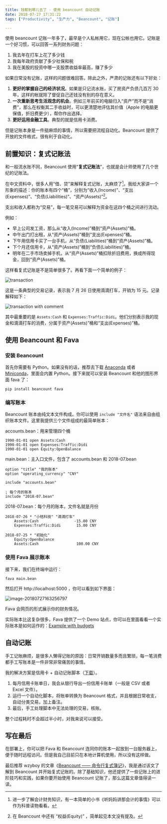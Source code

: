 ```yaml
---
title: 钱都到哪儿去了 - 使用 beancount 自动记账
date: 2018-07-27 17:31:22
tags: ["Productivity", "生产力", "Beancount", "记账"]

---
```


使用 beancount 记账一年多了，最早是个人私帐用它，现在公帐也用它。记账是一个好习惯，可以回答一系列财务问题：

1. 我去年在打车上花了多少钱
2. 我每年政府贡献了多少社保和税
3. 我在美股的投资中哪一支股票收益率最高，赚了多少

如果日常没有记账，这样的问题很难回答。除此之外，严肃的记账还有以下好处：

1. **更好的掌握自己的经济状况**。如果是只记流水账，买了房资产负债几百万 30 年，这样的帐就除了督促自己还钱没有别的存在意义。
2. **一次重新思考生活观念的机会**。例如三年前买的电脑归入“资产”而不是“消费”，那么在权衡其二手收益时，可以更清楚地评估其价值（Apple 的电脑更保值，折旧费更少），帮你作出选择。
3. **更好运用金融工具**。典型的就是信用卡消费。

但是记账本身是一件挺麻烦的事情，所以需要把流程自动化。Beancount 提供了开放的文件格式，很有利于自动化。

<!-- more -->

## 前置知识：复式记账法

和一般流水账不同，Beancount 使用“**复式记账法**”，也就是会计师使用了几个世纪的记账法。

在中文资料中，很多人用“借、贷”来解释复式记账，太麻烦了[^1]。我给大家讲一个形象的描述：你的账本有四个“桶”，分别为“收入(Income)”、“支出(Expenses)”、“负债(Liabilities)”、“资产(Assets)”[^2]。

支出和收入都称为“交易”，每一笔交易可以解释为资金在这四个桶之间进行流动。

例如：

- 早上公司发工资，那么从“收入(Income)”桶到“资产(Assets)”桶。
- 中午出门打出租，从“资产(Assets)”桶到“支出(Expenses)”桶。
- 下午用信用卡买了一台手机，从“负债(Liabilities)”桶到“资产(Assets)”桶。
- 下个月还信用卡，从“资产(Assets)”桶到“负债(Liabilities)”桶。
- 明年在二手市场卖掉手机，从“资产(Assets)”桶扣除折旧费用，换成所得现金，回到“资产(Assets)”桶。

这样看复式记账是不是简单很多了。再看下面一个简单的例子：

![transaction](/beancount/transaction.png)

这是一条典型的交易记录，表示我 7 月 26 日使用滴滴打车，开销为 15 元。记录解释如下：

![transaction with comment](/beancount/transaction%20with%20comment.png)

其中最重要的是 `Assets:Cash` 和 `Expenses:Traffic:Didi`。他们分别表示我的现金和滴滴打车的消费，分属于资产(Assets)”桶和“支出(Expenses)”桶。

## 使用 Beancount 和 Fava

### 安装 Beancount

首先你需要有 Python。如果没有的话，推荐去下载 [Anaconda](https://www.anaconda.com/downloads) 或者 [Miniconda](https://conda.io/miniconda.html)，里面会内置 Python。接下来就可以安装 Beancount 和他的图形界面 fava 了：

```
pip install beancount fava
```

### 编写账本

Beancount 账本由纯文本文件构成。你可以使用 `include "文件名"` 语法来自由组织账本文件。这里我提供三个文件组成的最简单账本：

accounts.bean：用来管理四个桶

```beancount
1990-01-01 open Assets:Cash
1990-01-01 open Expenses:Traffic:Didi
1990-01-01 open Equity:OpenBalance
```

main.bean：主入口文件，包含了 accounts.bean 和 2018-07.bean

```beancount
option "title" "我的账本"
option "operating_currency" "CNY"

include "accounts.bean"

; 每个月的账本
include "2018-07.bean"
```

2018-07.bean：每个月的账本，文件名就是月份

```
2018-07-26 * "小桔科技" "滴滴打车"
    Assets:Cash			       -15.00 CNY
    Expenses:Traffic:Didi       15.00 CNY

2018-07-25 * "初始化"
    Equity:OpenBalance			
    Assets:Cash			        100.00 CNY
```

### 使用 Fava 展示账本

接下来，我们在终端中运行：

```
fava main.bean 
```

然后打开 http://localhost:5000 ，你可以看到如下界面：

![image-20180727163256797](/beancount/screenshot.jpg)

Fava  会网页的形式展示你的财务情况。

实际账本比这复杂很多，Fava 提供了一个 Demo 站点，你可以在里面看看一个实际账本是如何运作的：[Example with budgets](http://fava.pythonanywhere.com/example-with-budgets/balance_sheet/)

## 自动记账

手工记账麻烦，是很多人懒得记账的原因：日常开销数量多而且繁琐，每一笔消费都手工写账本是一件非常非常痛苦的事情。

我的解决方案是信用卡 + 自动记账脚本（[下载](https://github.com/lyricat/beancount-converter)）。

1. 每月信用卡账单日，我会从银行导出一份信用卡账单（一般是 CSV 或者 Excel 文件）。
2. 运行一个自动化脚本，将账单转换为 Beancount 格式，并且根据日常收支，自动分类交易，加上备注。
3. 最后，手工处理脚本中无法处理的交易，核账。

整个过程耗时不会超过半小时，对我来说可以接受。

## 写在最后

在部署上，你可以把 Fava 和 Beancount 连同你的账本一起放到一台服务器上，便于随时远程访问。但是我自己目前只在本地计算机使用，所以没有这样做。

最后推荐 wzyboy 的文章《[Beancount —— 命令行复式簿记](https://wzyboy.im/post/1063.html)》，我是通过该文了解到 Beancount 并开始复式记账的。除了基础知识，他还提供了一些记账上的进阶技巧和实践，如果你要开始使用 Beancount 记账了，那么这篇文章值得读一读。



[^1]: 进一步了解会计财务知识，有一本简单的小书《听妈妈讲那会计的事情》可以作为科普读物看看。
[^2]: 在 Beancount 中还有 “权益(Equity)” ，简单起见本文没有提及。